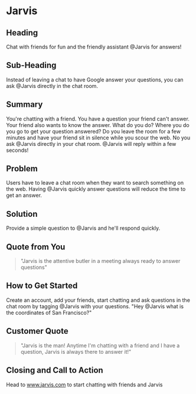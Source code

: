 # Jarvis

<!--
> This material was originally posted [here](http://www.quora.com/What-is-Amazons-approach-to-product-development-and-product-management). It is reproduced here for posterities sake.

There is an approach called "working backwards" that is widely used at Amazon. They work backwards from the customer, rather than starting with an idea for a product and trying to bolt customers onto it. While working backwards can be applied to any specific product decision, using this approach is especially important when developing new products or features.

For new initiatives a product manager typically starts by writing an internal press release announcing the finished product. The target audience for the press release is the new/updated product's customers, which can be retail customers or internal users of a tool or technology. Internal press releases are centered around the customer problem, how current solutions (internal or external) fail, and how the new product will blow away existing solutions.

If the benefits listed don't sound very interesting or exciting to customers, then perhaps they're not (and shouldn't be built). Instead, the product manager should keep iterating on the press release until they've come up with benefits that actually sound like benefits. Iterating on a press release is a lot less expensive than iterating on the product itself (and quicker!).

If the press release is more than a page and a half, it is probably too long. Keep it simple. 3-4 sentences for most paragraphs. Cut out the fat. Don't make it into a spec. You can accompany the press release with a FAQ that answers all of the other business or execution questions so the press release can stay focused on what the customer gets. My rule of thumb is that if the press release is hard to write, then the product is probably going to suck. Keep working at it until the outline for each paragraph flows.

Oh, and I also like to write press-releases in what I call "Oprah-speak" for mainstream consumer products. Imagine you're sitting on Oprah's couch and have just explained the product to her, and then you listen as she explains it to her audience. That's "Oprah-speak", not "Geek-speak".

Once the project moves into development, the press release can be used as a touchstone; a guiding light. The product team can ask themselves, "Are we building what is in the press release?" If they find they're spending time building things that aren't in the press release (overbuilding), they need to ask themselves why. This keeps product development focused on achieving the customer benefits and not building extraneous stuff that takes longer to build, takes resources to maintain, and doesn't provide real customer benefit (at least not enough to warrant inclusion in the press release).
 -->

## Heading

Chat with friends for fun and the friendly assistant @Jarvis for answers!

## Sub-Heading ##

Instead of leaving a chat to have Google answer your questions, you can ask @Jarvis directly in the chat room.

## Summary ##
You're chatting with a friend. You have a question your friend can't answer. Your friend also wants to know the answer. What do you do? Where you do you go to get your question answered? Do you leave the room for a few minutes and have your friend sit in silence while you scour the web. No you ask @Jarvis directly in your chat room. @Jarvis will reply within a few seconds!

## Problem ##

Users have to leave a chat room when they want to search something on the web. Having @Jarvis quickly answer questions will reduce the time to get an answer.

## Solution ##

Provide a simple question to @Jarvis and he'll respond quickly.

## Quote from You ##

> "Jarvis is the attentive butler in a meeting always ready to answer questions"

## How to Get Started ##

Create an account, add your friends, start chatting and ask questions in the chat room by tagging @Jarvis with your questions. "Hey @Jarvis what is the coordinates of San Francisco?"

## Customer Quote ##
> "Jarvis is the man! Anytime I'm chatting with a friend and I have a question, Jarvis is always there to answer it!"

## Closing and Call to Action ##

Head to www.jarvis.com to start chatting with friends and Jarvis
